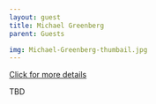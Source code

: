 ```yaml
---
layout: guest
title: Michael Greenberg
parent: Guests

img: Michael-Greenberg-thumbail.jpg
---
```




<div class="badge-base LI-profile-badge" data-locale="en_US" data-size="medium" data-theme="light" data-type="VERTICAL" data-vanity="" data-version="v1"><a class="badge-base__link LI-simple-link" href="https://www.linkedin.com/in/?trk=profile-badge">Click for more details</a></div>


TBD
